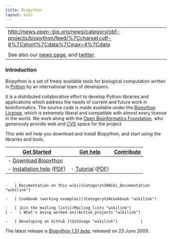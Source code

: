 ```yaml
---
title: Biopython
layout: wiki
---
```


|                                                                                                                                |
|--------------------------------------------------------------------------------------------------------------------------------|
| <rss><http://news.open-bio.org/news/category/obf-projects/biopython/feed/%7Ccharset=utf-8%7Cshort%7Cdata%7Cmax=4%7Cdate></rss> |
|                                                                                                                                |
| See also our [news page](News "wikilink"), and [twitter](http://twitter.com/biopython).                                        |

### Introduction

Biopython is a set of freely available tools for biological computation
written in [Python](http://www.python.org) by an international team of
developers.

It is a distributed collaborative effort to develop Python libraries and
applications which address the needs of current and future work in
bioinformatics. The source code is made available under the [Biopython
License](http://www.biopython.org/DIST/LICENSE), which is extremely
liberal and compatible with almost every license in the world. We work
along with the [Open Bioinformatics Foundation](http://open-bio.org),
who generously provide web and [CVS](CVS "wikilink") space for the
project.

This wiki will help you download and install Biopython, and start using
the libraries and tools.

| [Get Started](Getting_Started "wikilink")                                                                                                          | [ Get help](Documentation "wikilink")                                                                                               | [ Contribute](Contributing "wikilink")                    |
|----------------------------------------------------------------------------------------------------------------------------------------------------|-------------------------------------------------------------------------------------------------------------------------------------|-----------------------------------------------------------|
| -   [ Download Biopython](Download "wikilink")                                                                                                     
 -   [Installation help](http://biopython.org/DIST/docs/install/Installation.html) ([PDF](http://biopython.org/DIST/docs/install/Installation.pdf))  | -   [Tutorial](http://biopython.org/DIST/docs/tutorial/Tutorial.html) ([PDF](http://biopython.org/DIST/docs/tutorial/Tutorial.pdf)) 
                                                                                                                                                      -   [ Documentation on this wiki](Category%3AWiki_Documentation "wikilink")                                                          
                                                                                                                                                      -   [ Cookbook (working examples)](Category%3ACookbook "wikilink")                                                                   
                                                                                                                                                      -   [ Join the mailing lists](Mailing_lists "wikilink")                                                                              | -   [ What's being worked on](Active_projects "wikilink") 
                                                                                                                                                                                                                                                                                            -   [ Developing on Github ](GitUsage "wikilink")          |

The latest release is [Biopython 1.51 *beta*](Download "wikilink"),
released on 23 June 2009.
